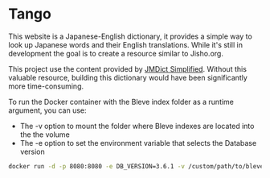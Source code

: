 # Tango

This website is a Japanese-English dictionary, it provides a simple way to look up Japanese words and their English translations.
While it's still in development the goal is to create a resource similar to Jisho.org. 

This project use the content provided by [JMDict Simplified](https://github.com/scriptin/jmdict-simplified). Without this valuable resource, building this dictionary would have been significantly more time-consuming.

To run the Docker container with the Bleve index folder as a runtime argument, you can use:
- The -v option to mount the folder where Bleve indexes are located into the the volume
- The -e option to set the environment variable that selects the Database version

```bash
docker run -d -p 8080:8080 -e DB_VERSION=3.6.1 -v /custom/path/to/bleve:/root tango -- --rebuild-database=true
```
